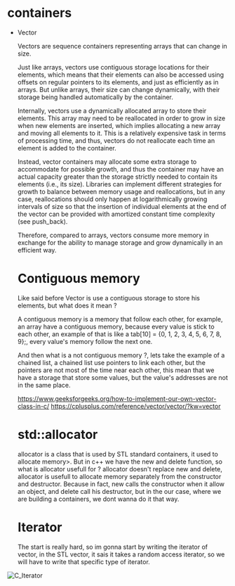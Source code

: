 # containers

* Vector

  Vectors are sequence containers representing arrays that can change in size.

  Just like arrays, vectors use contiguous storage locations for their elements, which means that their elements can also be accessed using offsets on       regular pointers to its elements, and just as efficiently as in arrays. But unlike arrays, their size can change dynamically, with their storage being     handled automatically by the container.

  Internally, vectors use a dynamically allocated array to store their elements. This array may need to be reallocated in order to grow in size when new      elements are inserted, which implies allocating a new array and moving all elements to it. This is a relatively expensive task in terms of processing      time, and thus, vectors do not reallocate each time an element is added to the container.

   Instead, vector containers may allocate some extra storage to accommodate for possible growth, and thus the container may have an actual capacity          greater than the storage strictly needed to contain its elements (i.e., its size). Libraries can implement different strategies for growth to balance      between memory usage and reallocations, but in any case, reallocations should only happen at logarithmically growing intervals of size so that the          insertion of individual elements at the end of the vector can be provided with amortized constant time complexity (see push_back).

  Therefore, compared to arrays, vectors consume more memory in exchange for the ability to manage storage and grow dynamically in an efficient way.

  # Contiguous memory
  
  Like said before Vector is use a contiguous storage to store his elements, but what does it mean ?

  A contiguous memory is a memory that follow each other, for example, an array have a contiguous memory, because every value is stick to each other, an     example of that is like a tab[10] = {0, 1, 2, 3, 4, 5, 6, 7, 8, 9};, every value's memory follow the next one.

  And then what is a not contiguous memory ?, lets take the example of a chained list, a chained list use pointers to link each other, but the pointers are     not most of the time near each other, this mean that we have a storage that store some values, but the value's addresses are not in the same place.

  https://www.geeksforgeeks.org/how-to-implement-our-own-vector-class-in-c/
  https://cplusplus.com/reference/vector/vector/?kw=vector
  
  # std::allocator 
    allocator is a class that is used by STL standard containers, it used to allocate memory>.
    But in c++ we have the new and delete function, so what is allocator usefull for ?
    allocator doesn't replace new and delete, allocator is usefull to allocate memory separately from the constructor and destructor.
    Because in fact, new calls the constructor when it allow an object, and delete call his destructor, but in the our case, where we are building a containers, we dont wanna do it that way.

  # Iterator
  The start is really hard, so im gonna start by writing the iterator of vector, in the STL vector, it sais it takes a random access iterator, so we will have to write that specific type of iterator.






![C_Iterator](https://user-images.githubusercontent.com/76008303/175937801-83926a76-0225-4f0e-988e-5b22584c7e32.jpg)


#
